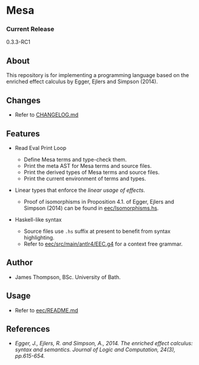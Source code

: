 # Mesa

### Current Release
0.3.3-RC1

## About
This repository is for implementing a programming language based on the enriched effect calculus by Egger, Ejlers and Simpson (2014).

## Changes
* Refer to [CHANGELOG.md](CHANGELOG.md)

## Features
* Read Eval Print Loop
  - Define Mesa terms and type-check them.
  - Print the meta AST for Mesa terms and source files.
  - Print the derived types of Mesa terms and source files.
  - Print the current environment of terms and types.

* Linear types that enforce the *linear usage of effects*.
  - Proof of isomorphisms in Proposition 4.1. of Egger, Ejlers and Simpson (2014) can be found in [eec/Isomorphisms.hs](eec/Isomorphisms.hs).

* Haskell-like syntax
  - Source files use `.hs` suffix at present to benefit from syntax highlighting.
  - Refer to [eec/src/main/antlr4/EEC.g4](eec/src/main/antlr4/EEC.g4) for a context free grammar.

## Author
* James Thompson, BSc. University of Bath.

## Usage
* Refer to [eec/README.md](eec/README.md)

## References
- *Egger, J., Ejlers, R. and Simpson, A., 2014. The enriched effect calculus: syntax and semantics. Journal of Logic and Computation, 24(3), pp.615-654.*

